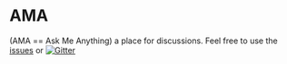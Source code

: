 # AMA
(AMA == Ask Me Anything) a place for discussions. Feel free to use the [issues](https://github.com/ExtendScript/AMA/issues) or [![Gitter](https://img.shields.io/gitter/room/nwjs/nw.js.svg?maxAge=2592000?style=flat-square)](https://gitter.im/ExtendScript/agora)  

